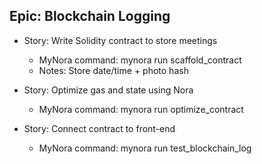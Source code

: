 ## Epic: Blockchain Logging

- Story: Write Solidity contract to store meetings
  - MyNora command: mynora run scaffold_contract
  - Notes: Store date/time + photo hash

- Story: Optimize gas and state using Nora
  - MyNora command: mynora run optimize_contract

- Story: Connect contract to front-end
  - MyNora command: mynora run test_blockchain_log
